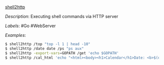 [shell2http](https://github.com/msoap/shell2http)

*Description*: Executing shell commands via HTTP server

*Labels*: #Go #WebServer

*Examples*:

```bash
$ shell2http /top "top -l 1 | head -10"
$ shell2http /date date /ps "ps aux"
$ shell2http -export-vars=GOPATH /get 'echo $GOPATH'
$ shell2http /cal_html 'echo "<html><body><h1>Calendar</h1>Date: <b>$(date)</b><br><pre>$(cal $(date +%Y))</pre></body></html>"'
```
